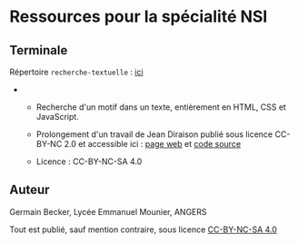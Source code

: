 # Ressources pour la spécialité NSI

## Terminale

Répertoire `recherche-textuelle` : [ici](https://germainbecker.github.io/recherche-textuelle/)  

- - Recherche d'un motif dans un texte, entièrement en HTML, CSS et JavaScript.
  
  - Prolongement d'un travail de Jean Diraison publié sous licence CC-BY-NC 2.0 et accessible ici : [page web](https://diraison.github.io/BMH/) et [code source](https://github.com/diraison/BMH/) 
  
  - Licence : CC-BY-NC-SA 4.0

## Auteur

Germain Becker, Lycée Emmanuel Mounier, ANGERS

Tout est publié, sauf mention contraire, sous licence [CC-BY-NC-SA 4.0](https://creativecommons.org/licenses/by-nc-sa/4.0/deed.fr)
